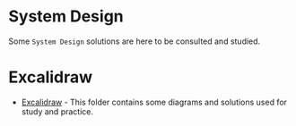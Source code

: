 # System Design
Some `System Design` solutions are here to be consulted and studied.

# Excalidraw

- [Excalidraw](excalidraw) - This folder contains some diagrams and solutions used for study and practice.
